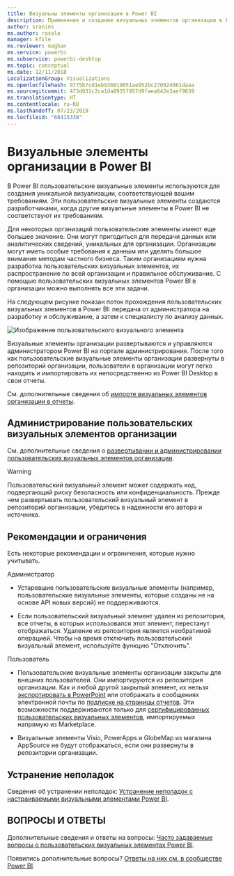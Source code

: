 ```yaml
---
title: Визуальны элементы организации в Power BI
description: Применение и создание визуальных элементов организации в Power BI, а также управление ими
author: sranins
ms.author: rasala
manager: kfile
ms.reviewer: maghan
ms.service: powerbi
ms.subservice: powerbi-desktop
ms.topic: conceptual
ms.date: 12/11/2018
LocalizationGroup: Visualizations
ms.openlocfilehash: 9775b7cd1eb936019051ae952bc270924061daaa
ms.sourcegitcommit: 473d031c2ca1da8935f957d9faea642e3aef9839
ms.translationtype: HT
ms.contentlocale: ru-RU
ms.lasthandoff: 07/23/2019
ms.locfileid: "68415338"
---
```

# <a name="organizational-visuals-in-power-bi"></a>Визуальные элементы организации в Power BI

В Power BI пользовательские визуальные элементы используются для создания уникальной визуализации, соответствующей вашим требованиям. Эти пользовательские визуальные элементы создаются разработчиками, когда другие визуальные элементы в Power BI не соответствуют их требованиям.

Для некоторых организаций пользовательские элементы имеют еще большее значение. Они могут пригодиться для передачи данных или аналитических сведений, уникальных для организации. Организации могут иметь особые требования к данным или уделять большое внимание методам частного бизнеса. Таким организациям нужна разработка пользовательских визуальных элементов, их распространение по всей организации и правильное обслуживание. С помощью пользовательских визуальных элементов Power BI в организации можно выполнять все эти задачи.

На следующем рисунке показан поток прохождения пользовательских визуальных элементов в Power BI: передача от администратора на разработку и обслуживание, а затем к специалисту по анализу данных.

![Изображение пользовательского визуального элемента](media/power-bi-custom-visuals-organizational/custom-visual-org-01.jpg)

Визуальные элементы организации развертываются и управляются администратором Power BI на портале администрирования. После того как пользовательские визуальные элементы организации развернуты в репозиторий организации, пользователи в организации могут легко находить и импортировать их непосредственно из Power BI Desktop в свои отчеты.

См. дополнительные сведения об [импорте визуальных элементов организации в отчеты](power-bi-custom-visuals.md).

## <a name="administer-organizational-custom-visuals"></a>Администрирование пользовательских визуальных элементов организации

См. дополнительные сведения о [развертывании и администрировании пользовательских визуальных элементов организации](https://go.microsoft.com/fwlink/?linkid=866790).

> [!WARNING]
> Пользовательский визуальный элемент может содержать код, подвергающий риску безопасность или конфиденциальность. Прежде чем развертывать пользовательский визуальный элемент в репозиторий организации, убедитесь в надежности его автора и источника.

## <a name="considerations-and-limitations"></a>Рекомендации и ограничения

Есть некоторые рекомендации и ограничения, которые нужно учитывать.

Администратор

* Устаревшие пользовательские визуальные элементы (например, пользовательские визуальные элементы, которые созданы не на основе API новых версий) не поддерживаются.

* Если пользовательский визуальный элемент удален из репозитория, все отчеты, в которых использовался этот элемент, перестанут отображаться. Удаление из репозитория является необратимой операцией. Чтобы на время отключить пользовательский визуальный элемент, используйте функцию "Отключить".

Пользователь

* Пользовательские визуальные элементы организации закрыты для внешних пользователей. Они импортируются из репозитория организации. Как и любой другой закрытый элемент, их нельзя [экспортировать в PowerPoint](https://docs.microsoft.com/power-bi/consumer/end-user-powerpoint) или отображать в сообщениях электронной почты по [подписке на страницы отчетов](https://docs.microsoft.com/power-bi/consumer/end-user-subscribe). Эти возможности поддерживаются только для [сертифицированных пользовательских визуальных элементов](https://docs.microsoft.com/power-bi/power-bi-custom-visuals-certified), импортируемых напрямую из Marketplace.

* Визуальные элементы Visio, PowerApps и GlobeMap из магазина AppSource не будут отображаться, если они развернуты в репозитории организации.

## <a name="troubleshoot"></a>Устранение неполадок

Сведения об устранении неполадок: [Устранение неполадок с настраиваемыми визуальными элементами Power BI](power-bi-custom-visuals-troubleshoot.md).

## <a name="faq"></a>ВОПРОСЫ И ОТВЕТЫ

Дополнительные сведения и ответы на вопросы: [Часто задаваемые вопросы о пользовательских визуальных элементах Power BI](power-bi-custom-visuals-faq.md#organizational-custom-visuals).

Появились дополнительные вопросы? [Ответы на них см. в сообществе Power BI](http://community.powerbi.com/).
